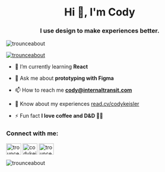 <h1 align="center">Hi 👋, I'm Cody</h1>
<h3 align="center">I use design to make experiences better.</h3>

<p align="left"> <img src="https://komarev.com/ghpvc/?username=trounceabout&label=Profile%20views&color=0e75b6&style=flat" alt="trounceabout" /> </p>

<p align="left"> <a href="https://twitter.com/trounceabout" target="blank"><img src="https://img.shields.io/twitter/follow/trounceabout?logo=twitter&style=for-the-badge" alt="trounceabout" /></a> </p>

- 🌱 I’m currently learning **React**

- 💬 Ask me about **prototyping with Figma**

- 📫 How to reach me **cody@internaltransit.com**

- 📄 Know about my experiences [read.cv/codykeisler](https://read.cv/codykeisler)

- ⚡ Fun fact **I love coffee and D&D 🧙‍♂️**

<h3 align="left">Connect with me:</h3>
<p align="left">
<a href="https://codepen.io/trounceabout" target="blank"><img align="center" src="https://raw.githubusercontent.com/rahuldkjain/github-profile-readme-generator/master/src/images/icons/Social/codepen.svg" alt="trounceabout" height="30" width="40" /></a>
<a href="https://linkedin.com/in/codykeisler" target="blank"><img align="center" src="https://raw.githubusercontent.com/rahuldkjain/github-profile-readme-generator/master/src/images/icons/Social/linked-in-alt.svg" alt="codykeisler" height="30" width="40" /></a>
<a href="https://dribbble.com/trounceabout" target="blank"><img align="center" src="https://raw.githubusercontent.com/rahuldkjain/github-profile-readme-generator/master/src/images/icons/Social/dribbble.svg" alt="trounceabout" height="30" width="40" /></a>
</p>

<p><img align="center" src="https://github-readme-stats.vercel.app/api/top-langs?username=trounceabout&show_icons=true&theme=dark&locale=en&layout=compact" alt="trounceabout" /></p>

